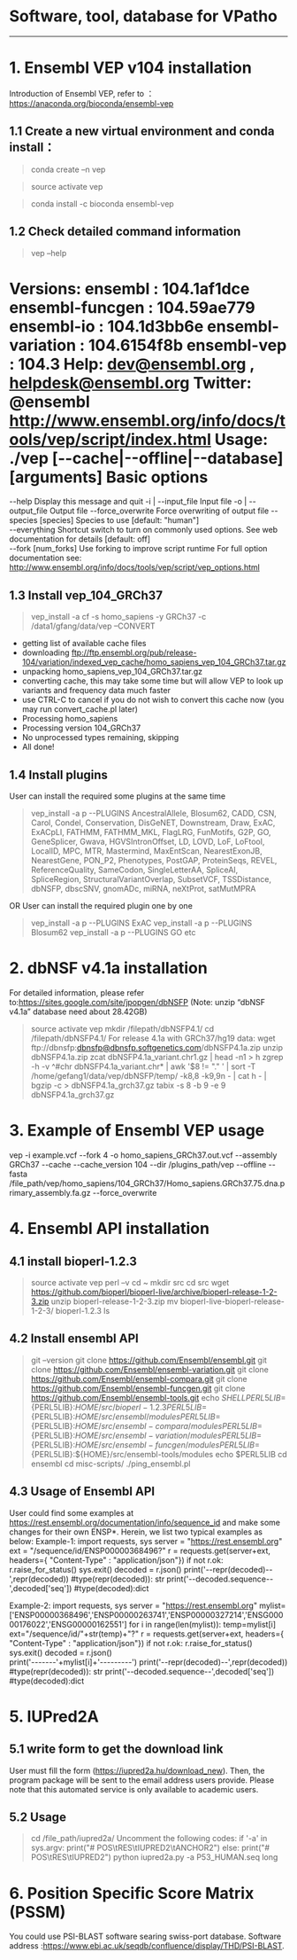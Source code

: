 # Software, tool, database for VPatho
---------------------------------------------------------------------------------
# 1. Ensembl VEP v104 installation

Introduction of Ensembl VEP, refer to ： https://anaconda.org/bioconda/ensembl-vep

## 1.1  Create a new virtual environment and conda install：
>conda  create –n vep

>source activate vep

>conda install -c bioconda ensembl-vep


## 1.2 Check detailed command information
> vep –help
 
 Versions:
    ensembl              : 104.1af1dce
    ensembl-funcgen      : 104.59ae779
    ensembl-io           : 104.1d3bb6e
    ensembl-variation    : 104.6154f8b
    ensembl-vep          : 104.3
  Help: dev@ensembl.org , helpdesk@ensembl.org
  Twitter: @ensembl
  http://www.ensembl.org/info/docs/tools/vep/script/index.html
  Usage:
  ./vep [--cache|--offline|--database] [arguments]
  Basic options
  =============
  --help                 Display this message and quit
  -i | --input_file      Input file
  -o | --output_file     Output file
  --force_overwrite      Force overwriting of output file
  --species [species]    Species to use [default: "human"]                       
  --everything           Shortcut switch to turn on commonly used options. See web
                         documentation for details [default: off]                       
  --fork [num_forks]     Use forking to improve script runtime
  For full option documentation see:
  http://www.ensembl.org/info/docs/tools/vep/script/vep_options.html

## 1.3 Install vep_104_GRCh37
> vep_install -a cf -s homo_sapiens -y GRCh37 -c /data1/gfang/data/vep –CONVERT
- getting list of available cache files
- downloading ftp://ftp.ensembl.org/pub/release-104/variation/indexed_vep_cache/homo_sapiens_vep_104_GRCh37.tar.gz
- unpacking homo_sapiens_vep_104_GRCh37.tar.gz
- converting cache, this may take some time but will allow VEP to look up variants and frequency data much faster
- use CTRL-C to cancel if you do not wish to convert this cache now (you may run convert_cache.pl later)
- Processing homo_sapiens
- Processing version 104_GRCh37
- No unprocessed types remaining, skipping
- All done!

## 1.4 Install plugins
User can install the required some plugins at the same time
>vep_install -a p --PLUGINS AncestralAllele, Blosum62, CADD, CSN, Carol, Condel, Conservation, DisGeNET, Downstream, Draw, ExAC, ExACpLI, FATHMM, FATHMM_MKL, FlagLRG, FunMotifs, G2P, GO, GeneSplicer, Gwava, HGVSIntronOffset, LD, LOVD, LoF, LoFtool, LocalID, MPC, MTR, Mastermind, MaxEntScan, NearestExonJB, NearestGene, PON_P2, Phenotypes, PostGAP, ProteinSeqs, REVEL, ReferenceQuality, SameCodon, SingleLetterAA, SpliceAI, SpliceRegion, StructuralVariantOverlap, SubsetVCF, TSSDistance, dbNSFP, dbscSNV, gnomADc, miRNA, neXtProt, satMutMPRA

OR User can install the required plugin one by one
>vep_install -a p --PLUGINS ExAC
>vep_install -a p --PLUGINS Blosum62
>vep_install -a p --PLUGINS GO
etc


# 2. dbNSF v4.1a installation
For detailed information, please refer to:https://sites.google.com/site/jpopgen/dbNSFP
(Note: unzip “dbNSF v4.1a” database need about 28.42GB)
>source activate vep
>mkdir /filepath/dbNSFP4.1/
>cd /filepath/dbNSFP4.1/
For release 4.1a with GRCh37/hg19 data:
> wget ftp://dbnsfp:dbnsfp@dbnsfp.softgenetics.com/dbNSFP4.1a.zip
> unzip dbNSFP4.1a.zip
> zcat dbNSFP4.1a_variant.chr1.gz | head -n1 > h
> zgrep -h -v ^#chr dbNSFP4.1a_variant.chr* | awk '$8 != "." ' | sort -T /home/gefang1/data/vep/dbNSFP/temp/ -k8,8 -k9,9n - | cat h - | bgzip -c > dbNSFP4.1a_grch37.gz
> tabix -s 8 -b 9 -e 9 dbNSFP4.1a_grch37.gz

# 3. Example of Ensembl VEP usage
vep -i example.vcf --fork 4 -o homo_sapiens_GRCh37.out.vcf --assembly GRCh37 --cache --cache_version 104 --dir /plugins_path/vep --offline --fasta /file_path/vep/homo_sapiens/104_GRCh37/Homo_sapiens.GRCh37.75.dna.primary_assembly.fa.gz  --force_overwrite

# 4. Ensembl API installation
## 4.1 install bioperl-1.2.3
>source activate vep
>perl –v
>cd ~
>mkdir src
>cd src
>wget https://github.com/bioperl/bioperl-live/archive/bioperl-release-1-2-3.zip
>unzip bioperl-release-1-2-3.zip
>mv bioperl-live-bioperl-release-1-2-3/  bioperl-1.2.3
>ls

## 4.2 Install ensembl API
>git –version
>git clone https://github.com/Ensembl/ensembl.git
>git clone https://github.com/Ensembl/ensembl-variation.git
>git clone https://github.com/Ensembl/ensembl-compara.git
>git clone https://github.com/Ensembl/ensembl-funcgen.git
>git clone https://github.com/Ensembl/ensembl-tools.git
>echo $SHELL
>PERL5LIB=${PERL5LIB}:${HOME}/src/bioperl-1.2.3
>PERL5LIB=${PERL5LIB}:${HOME}/src/ensembl/modules
>PERL5LIB=${PERL5LIB}:${HOME}/src/ensembl-compara/modules
>PERL5LIB=${PERL5LIB}:${HOME}/src/ensembl-variation/modules
>PERL5LIB=${PERL5LIB}:${HOME}/src/ensembl-funcgen/modules
>PERL5LIB=${PERL5LIB}:${HOME}/src/ensembl-tools/modules
>echo $PERL5LIB
>cd ensembl
>cd misc-scripts/
>./ping_ensembl.pl

## 4.3 Usage of Ensembl API
User could find some examples at https://rest.ensembl.org/documentation/info/sequence_id and make some changes for their own ENSP*. Herein, we list two typical examples as below:
Example-1:
import requests, sys
server = "https://rest.ensembl.org"
ext = "/sequence/id/ENSP00000368496?"
r = requests.get(server+ext, headers={ "Content-Type" : "application/json"})
if not r.ok:
  r.raise_for_status()
  sys.exit() 
decoded = r.json()
print('--repr(decoded)--',repr(decoded)) #type(repr(decoded)): str
print('--decoded.sequence--',decoded['seq']) #type(decoded):dict

Example-2:
import requests, sys
server = "https://rest.ensembl.org"
mylist=['ENSP00000368496','ENSP00000263741','ENSP00000327214','ENSG00000176022','ENSG00000162551']
for i in range(len(mylist)):
  temp=mylist[i]
  ext="/sequence/id/"+str(temp)+"?"
  r = requests.get(server+ext, headers={ "Content-Type" : "application/json"})
  if not r.ok:
    r.raise_for_status()
    sys.exit()
  decoded = r.json()  
  print('-------'+mylist[i]+'---------')
  print('--repr(decoded)--',repr(decoded)) #type(repr(decoded)): str
  print('--decoded.sequence--',decoded['seq']) #type(decoded):dict


# 5. IUPred2A

## 5.1 write form to get the download link
User must fill the form (https://iupred2a.hu/download_new). Then, the program package will be sent to the email address users provide. Please note that this automated service is only available to academic users.

## 5.2 Usage
>cd /file_path/iupred2a/
Uncomment the following codes:
if '-a' in sys.argv:
    print("# POS\tRES\tIUPRED2\tANCHOR2")
else:
    print("# POS\tRES\tIUPRED2")
>python iupred2a.py -a P53_HUMAN.seq long

# 6. Position Specific Score Matrix (PSSM)
You could use PSI-BLAST software searing swiss-port database. Software address :https://www.ebi.ac.uk/seqdb/confluence/display/THD/PSI-BLAST.


